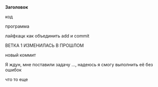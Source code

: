 **Заголовок**

код

программа

лайфхацк как объединить add и commit

ВЕТКА 1 ИЗМЕНИЛАСЬ В ПРОШЛОМ

новый коммит

Я ждун, мне поставили задачу ..., надеюсь я смогу выполнить её без ошибок

что то еще